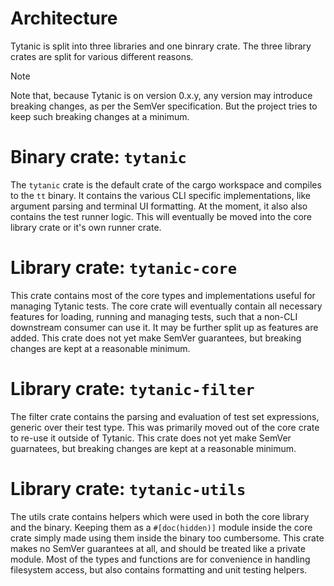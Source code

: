 # Architecture
Tytanic is split into three libraries and one binrary crate.
The three library crates are split for various different reasons.

> [!note]
> Note that, because Tytanic is on version 0.x.y, any version may introduce breaking changes, as per the SemVer specification.
> But the project tries to keep such breaking changes at a minimum.

# Binary crate: `tytanic`
The `tytanic` crate is the default crate of the cargo workspace and compiles to the `tt` binary.
It contains the various CLI specific implementations, like argument parsing and terminal UI formatting.
At the moment, it also also contains the test runner logic.
This will eventually be moved into the core library crate or it's own runner crate.

# Library crate: `tytanic-core`
This crate contains most of the core types and implementations useful for managing Tytanic tests.
The core crate will eventually contain all necessary features for loading, running and managing tests, such that a non-CLI downstream consumer can use it.
It may be further split up as features are added.
This crate does not yet make SemVer guarantees, but breaking changes are kept at a reasonable minimum.

# Library crate: `tytanic-filter`
The filter crate contains the parsing and evaluation of test set expressions, generic over their test type.
This was primarily moved out of the core crate to re-use it outside of Tytanic.
This crate does not yet make SemVer guarnatees, but breaking changes are kept at a reasonable minimum.

# Library crate: `tytanic-utils`
The utils crate contains helpers which were used in both the core library and the binary.
Keeping them as a `#[doc(hidden)]` module inside the core crate simply made using them inside the binary too cumbersome.
This crate makes no SemVer guarantees at all, and should be treated like a private module.
Most of the types and functions are for convenience in handling filesystem access, but also contains formatting and unit testing helpers.
